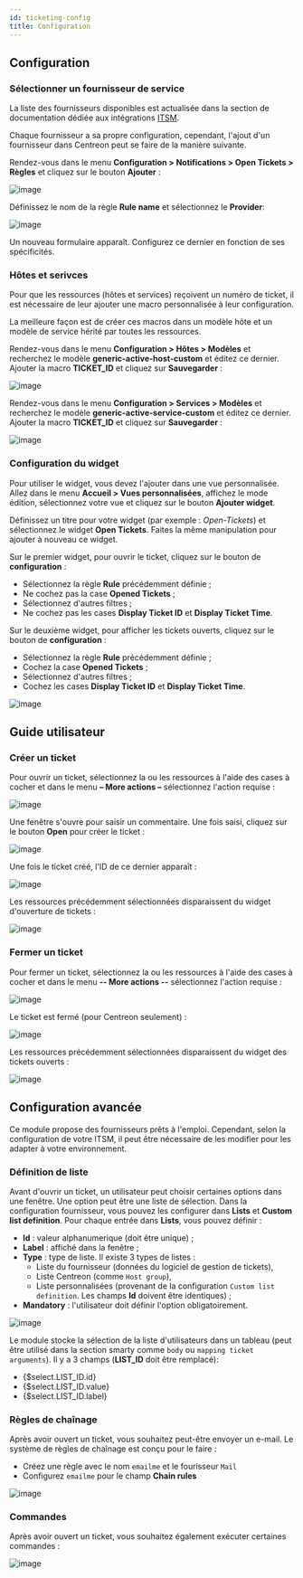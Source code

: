```yaml
---
id: ticketing-config
title: Configuration
---
```


## Configuration

### Sélectionner un fournisseur de service

La liste des fournisseurs disponibles est actualisée dans la section de documentation
dédiée aux intégrations [ITSM](../integrations/itsm/itsm-overview.html).

Chaque fournisseur a sa propre configuration, cependant, l'ajout d'un
fournisseur dans Centreon peut se faire de la manière suivante.

Rendez-vous dans le menu **Configuration > Notifications > Open Tickets > Règles**
et cliquez sur le bouton **Ajouter** :

![image](../assets/alerts/open_tickets_add_provider_01.png)

Définissez le nom de la règle **Rule name** et sélectionnez le **Provider**:

![image](../assets/alerts/open_tickets_add_provider_02.png)

Un nouveau formulaire apparaît. Configurez ce dernier en fonction de ses
spécificités.

### Hôtes et serivces

Pour que les ressources (hôtes et services) reçoivent un numéro de
ticket, il est nécessaire de leur ajouter une macro personnalisée à leur
configuration.

La meilleure façon est de créer ces macros dans un modèle hôte et un
modèle de service hérité par toutes les ressources.

Rendez-vous dans le menu **Configuration > Hôtes > Modèles** et
recherchez le modèle **generic-active-host-custom** et éditez ce
dernier. Ajouter la macro **TICKET\_ID** et cliquez sur **Sauvegarder** :

![image](../assets/alerts/open_tickets_macro.png)

Rendez-vous dans le menu **Configuration > Services > Modèles** et
recherchez le modèle **generic-active-service-custom** et éditez ce
dernier. Ajouter la macro **TICKET\_ID** et cliquez sur **Sauvegarder** :

![image](../assets/alerts/open_tickets_macro.png)

### Configuration du widget

Pour utiliser le widget, vous devez l'ajouter dans une vue
personnalisée. Allez dans le menu **Accueil > Vues personnalisées**,
affichez le mode édition, sélectionnez votre vue et cliquez sur le
bouton **Ajouter widget**.

Définissez un titre pour votre widget (par exemple : _Open-Tickets_) et
sélectionnez le widget **Open Tickets**. Faites la même manipulation
pour ajouter à nouveau ce widget.

Sur le premier widget, pour ouvrir le ticket, cliquez sur le bouton de
**configuration** :

-   Sélectionnez la règle **Rule** précédemment définie ;
-   Ne cochez pas la case **Opened Tickets** ;
-   Sélectionnez d'autres filtres ;
-   Ne cochez pas les cases **Display Ticket ID** et **Display Ticket
    Time**.

Sur le deuxième widget, pour afficher les tickets ouverts, cliquez sur
le bouton de **configuration** :

-   Sélectionnez la règle **Rule** précédemment définie ;
-   Cochez la case **Opened Tickets** ;
-   Sélectionnez d'autres filtres ;
-   Cochez les cases **Display Ticket ID** et **Display Ticket Time**.

![image](../assets/alerts/open_tickets_add_widget.png)

## Guide utilisateur

### Créer un ticket

Pour ouvrir un ticket, sélectionnez la ou les ressources à l'aide des cases à
cocher et dans le menu **– More actions –** sélectionnez l'action
requise :

![image](../assets/alerts/open_ticket_add_01.png)

Une fenêtre s'ouvre pour saisir un commentaire. Une fois saisi, cliquez sur
le bouton **Open** pour créer le ticket :

![image](../assets/alerts/open_ticket_add_02.png)

Une fois le ticket créé, l'ID de ce dernier apparaît :

![image](../assets/alerts/open_ticket_add_03.png)

Les ressources précédemment sélectionnées disparaissent du widget
d'ouverture de tickets :

![image](../assets/alerts/open_ticket_add_04.png)

### Fermer un ticket

Pour fermer un ticket, sélectionnez la ou les ressources à l'aide des cases à
cocher et dans le menu **-- More actions --** sélectionnez l'action requise :

![image](../assets/alerts/open_ticket_close_ticket_01.png)

Le ticket est fermé (pour Centreon seulement) :

![image](../assets/alerts/open_ticket_close_ticket_02.png)

Les ressources précédemment sélectionnées disparaissent du widget des
tickets ouverts :

![image](../assets/alerts/open_ticket_close_ticket_03.png)

## Configuration avancée

Ce module propose des fournisseurs prêts à l'emploi. Cependant, selon la
configuration de votre ITSM, il peut être nécessaire de les modifier
pour les adapter à votre environnement.

### Définition de liste

Avant d'ouvrir un ticket, un utilisateur peut choisir certaines options
dans une fenêtre. Une option peut être une liste de sélection. Dans la
configuration fournisseur, vous pouvez les configurer dans **Lists** et
**Custom list definition**. Pour chaque entrée dans **Lists**, vous pouvez
définir :

-   **Id** : valeur alphanumerique (doit être unique) ;
-   **Label** : affiché dans la fenêtre ;
-   **Type** : type de liste. Il existe 3 types de listes :
    -   Liste du fournisseur (données du logiciel de gestion de tickets),
    -   Liste Centreon (comme `Host group`),
    -   Liste personnalisées (provenant de la configuration
        `Custom list definition`. Les champs **Id** doivent être
        identiques) ;
-   **Mandatory** : l'utilisateur doit définir l'option obligatoirement.

![image](../assets/alerts/open_ticket_advanced_list_01.png)

Le module stocke la sélection de la liste d'utilisateurs dans un tableau
(peut être utilisé dans la section smarty comme `body` ou
`mapping ticket arguments`). Il y a 3 champs (**LIST\_ID** doit être
remplacé):

-   {$select.LIST\_ID.id}
-   {$select.LIST\_ID.value}
-   {$select.LIST\_ID.label}

### Règles de chaînage

Après avoir ouvert un ticket, vous souhaitez peut-être envoyer un
e-mail. Le système de règles de chaînage est conçu pour le faire :

-   Créez une règle avec le nom `emailme` et le fourisseur `Mail`
-   Configurez `emailme` pour le champ **Chain rules**

![image](../assets/alerts/open_ticket_advanced_chain_01.png)

### Commandes

Après avoir ouvert un ticket, vous souhaitez également exécuter certaines
commandes :

![image](../assets/alerts/open_ticket_advanced_cmd_01.png)
